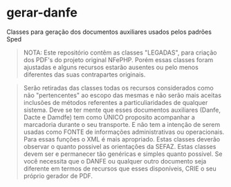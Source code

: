 # gerar-danfe

Classes para geração dos documentos auxiliares usados pelos padrões Sped

> NOTA: Este repositório contêm as classes "LEGADAS", para criação dos PDF's do projeto original NFePHP.
> Porém essas classes foram ajustadas e alguns recursos estarão ausentes ou pelo menos diferentes das suas contrapartes originais.

> Serão retiradas das classes todas os recursos considerados como não "pertencentes" ao escopo das mesmas e não serão mais aceitas inclusões de métodos referentes a particuliaridades de qualquer sistema.
> Deve se ter mente que esses documentos auxiliares (Danfe, Dacte e Damdfe) tem como ÚNICO proposito acompanhar a marcadoria durante o seu transporte. E não tem a intenção de serem usadas como FONTE de informações administrativas ou operacionais. Para essas funções o XML é mais apropriado.
> Estas classes deverão observar o quanto possivel as orientações da SEFAZ.
> Estas classes devem ser e permanecer tão genéricas e simples quanto possivel.
> Se você necessita que o DANFE ou qualquer outro documento seja diferente em termos de recursos que esses disponíveis, CRIE o seu próprio gerador de PDF.
 